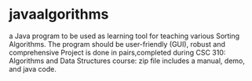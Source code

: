 # javaalgorithms
a Java program to be used as learning tool for teaching various Sorting Algorithms. The program should be user-friendly (GUI), robust and comprehensive
Project is done in pairs,completed during CSC 310: Algorithms and Data Structures course: zip file includes a manual, demo, and java code.
